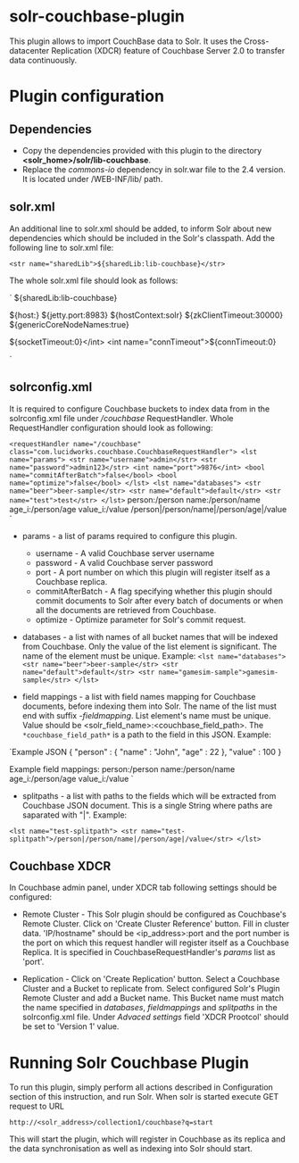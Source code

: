 solr-couchbase-plugin
=====================

This plugin allows to import CouchBase data to Solr. It uses the Cross-datacenter Replication (XDCR) feature of Couchbase Server 2.0 to transfer data continuously.

# Plugin configuration


## Dependencies

* Copy the dependencies provided with this plugin to the directory **<solr_home>/solr/lib-couchbase**.
* Replace the *commons-io* dependency in solr.war file to the 2.4 version. It is located under <solr-war>/WEB-INF/lib/ path.


## solr.xml

An additional line to solr.xml should be added, to inform Solr about new dependencies which should be included in the Solr's classpath. Add the following line to solr.xml file:

`<str name="sharedLib">${sharedLib:lib-couchbase}</str>`

The whole solr.xml file should look as follows:

`<solr>
  <str name="sharedLib">${sharedLib:lib-couchbase}</str>

  <solrcloud>
    <str name="host">${host:}</str>
    <int name="hostPort">${jetty.port:8983}</int>
    <str name="hostContext">${hostContext:solr}</str>
    <int name="zkClientTimeout">${zkClientTimeout:30000}</int>
    <bool name="genericCoreNodeNames">${genericCoreNodeNames:true}</bool>
  </solrcloud>

  <shardHandlerFactory name="shardHandlerFactory"
    class="HttpShardHandlerFactory">
    <int name="socketTimeout">${socketTimeout:0}</int>
    <int name="connTimeout">${connTimeout:0}</int>
  </shardHandlerFactory>

</solr>`


## solrconfig.xml

It is required to configure Couchbase buckets to index data from in the solrconfig.xml file under */couchbase* RequestHandler. Whole RequestHandler configuration should look as following:

`<requestHandler name="/couchbase" class="com.lucidworks.couchbase.CouchbaseRequestHandler">
    <lst name="params">
      <str name="username">admin</str>
      <str name="password">admin123</str>
      <int name="port">9876</int>
      <bool name="commitAfterBatch">false</bool>
      <bool name="optimize">false</bool>
    </lst>
    <lst name="databases">
      <str name="beer">beer-sample</str>
      <str name="default">default</str>
      <str name="test">test</str>
    </lst>`
    <lst name="test-fieldmappings">
      <str name="person">person:/person</str>
      <str name="name">name:/person/name</str>
      <str name="age">age_i:/person/age</str>
      <str name="value">value_i:/value</str>
    </lst>
    <lst name="test-splitpath">
      <str name="test-splitpath">/person|/person/name|/person/age|/value</str>
    </lst>
</requestHandler>`

* params - a list of params required to configure this plugin.
  - username - A valid Couchbase server username
  - password - A valid Couchbase server password
  - port - A port number on which this plugin will register itself as a Couchbase replica.
  - commitAfterBatch - A flag specifying whether this plugin should commit documents to Solr after every batch of documents or when all the documents are retrieved from Couchbase.
  - optimize - Optimize parameter for Solr's commit request.
  
* databases - a list with names of all bucket names that will be indexed from Couchbase. Only the value of the list element is significant. The name of the element must be unique. Example:
`<lst name="databases">
      <str name="beer">beer-sample</str>
      <str name="default">default</str>
      <str name="gamesim-sample">gamesim-sample</str>
 </lst>`
    
* field mappings - a list with field names mapping for Couchbase documents, before indexing them into Solr. The name of the list must end with suffix *-fieldmapping*. List element's name must be unique. Value should be <solr_field_name>:<couchbase_field_path>. The `*couchbase_field_path*` is a path to the field in this JSON. Example:

`Example JSON
{
  "person" : { "name" : "John",
               "age" : 22
             },
  "value" : 100
}

Example field mappings:
<lst name="test-fieldmappings">
      <str name="person">person:/person</str>
      <str name="name">name:/person/name</str>
      <str name="age">age_i:/person/age</str>
      <str name="value">value_i:/value</str>
</lst>`

* splitpaths - a list with paths to the fields which will be extracted from Couchbase JSON document. This is a single String where paths are saparated with "|". Example:

`<lst name="test-splitpath">
      <str name="test-splitpath">/person|/person/name|/person/age|/value</str>
 </lst>`


## Couchbase XDCR

In Couchbase admin panel, under XDCR tab following settings should be configured:

* Remote Cluster - This Solr plugin should be configured as Couchbase's Remote Cluster. Click on 'Create Cluster Reference' button. Fill in cluster data. 'IP/hostname" should be <ip_address>:port and the port number is the port on which this request handler will register itself as a Couchbase Replica. It is specified in CouchbaseRequestHandler's *params* list as 'port'.
 
* Replication - Click on 'Create Replication' button. Select a Couchbase Cluster and a Bucket to replicate from. Select configured Solr's Plugin Remote Cluster and add a Bucket name. This Bucket name must match the name specified in *databases*, *fieldmappings* and *splitpaths* in the solrconfig.xml file. Under *Advaced settings* field 'XDCR Prootcol' should be set to 'Version 1' value.


# Running Solr Couchbase Plugin

To run this plugin, simply perform all actions described in Configuration section of this instruction, and run Solr. When solr is started execute GET request to URL

`http://<solr_address>/collection1/couchbase?q=start`

This will start the plugin, which will register in Couchbase as its replica and the data synchronisation as well as indexing into Solr should start. 
